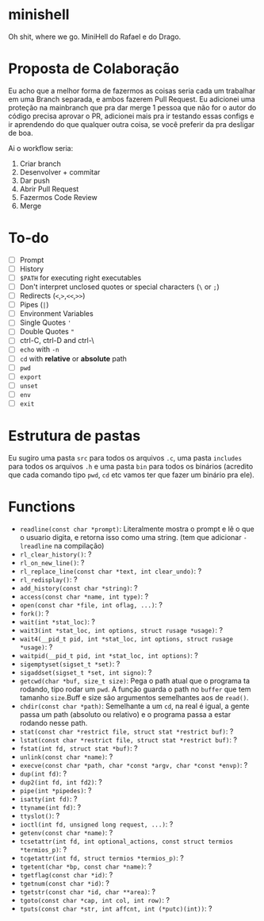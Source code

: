 # minishell
Oh shit, where we go. MiniHell do Rafael e do Drago.

# Proposta de Colaboração
Eu acho que a melhor forma de fazermos as coisas seria cada um trabalhar em uma Branch separada, e ambos fazerem Pull Request. Eu adicionei uma proteção na mainbranch que pra dar merge 1 pessoa que não for o autor do código precisa aprovar o PR, adicionei mais pra ir testando essas configs e ir aprendendo do que qualquer outra coisa, se você preferir da pra desligar de boa.

Ai o workflow seria:
1. Criar branch
2. Desenvolver + commitar
3. Dar push
4. Abrir Pull Request
5. Fazermos Code Review
6. Merge

# To-do
- [ ] Prompt
- [ ] History
- [ ] `$PATH` for executing right executables
- [ ] Don't interpret unclosed quotes or special characters (`\` or `;`)
- [ ] Redirects (`<`,`>`,`<<`,`>>`)
- [ ] Pipes (`|`)
- [ ] Environment Variables
- [ ] Single Quotes `'`
- [ ] Double Quotes `"`
- [ ] ctrl-C, ctrl-D and ctrl-\
- [ ] `echo` with `-n`
- [ ] `cd` with **relative** or **absolute** path
- [ ] `pwd`
- [ ] `export`
- [ ] `unset`
- [ ] `env`
- [ ] `exit`

# Estrutura de pastas 
Eu sugiro uma pasta `src` para todos os arquivos `.c`, uma pasta `includes` para todos os arquivos `.h` e uma pasta `bin` para todos os binários (acredito que cada comando tipo `pwd`, `cd` etc vamos ter que fazer um binário pra ele).

# Functions
- `readline(const char *prompt)`: Literalmente mostra o prompt e lê o que o usuario digita, e retorna isso como uma string. (tem que adicionar `-lreadline` na compilação)
- `rl_clear_history()`: ?
- `rl_on_new_line()`: ?
- `rl_replace_line(const char *text, int clear_undo)`: ?
- `rl_redisplay()`: ?
- `add_history(const char *string)`: ?
- `access(const char *name, int type)`: ?
- `open(const char *file, int oflag, ...)`: ?
- `fork()`: ?
- `wait(int *stat_loc)`: ?
- `wait3(int *stat_loc, int options, struct rusage *usage)`: ?
- `wait4(__pid_t pid, int *stat_loc, int options, struct rusage *usage)`: ?
- `waitpid(__pid_t pid, int *stat_loc, int options)`: ?
- `sigemptyset(sigset_t *set)`: ?
- `sigaddset(sigset_t *set, int signo)`: ?
- `getcwd(char *buf, size_t size)`: Pega o path atual que o programa ta rodando, tipo rodar um `pwd`. A função guarda o path no `buffer` que tem tamanho `size`.Buff e size são argumentos semelhantes aos de `read()`.
- `chdir(const char *path)`: Semelhante a um `cd`, na real é igual, a gente passa um path (absoluto ou relativo) e o programa passa a estar rodando nesse path.
- `stat(const char *restrict file, struct stat *restrict buf)`: ?
- `lstat(const char *restrict file, struct stat *restrict buf)`: ?
- `fstat(int fd, struct stat *buf)`: ?
- `unlink(const char *name)`: ?
- `execve(const char *path, char *const *argv, char *const *envp)`: ?
- `dup(int fd)`: ?
- `dup2(int fd, int fd2)`: ?
- `pipe(int *pipedes)`: ?
- `isatty(int fd)`: ?
- `ttyname(int fd)`: ?
- `ttyslot()`: ?
- `ioctl(int fd, unsigned long request, ...)`: ?
- `getenv(const char *name)`: ?
- `tcsetattr(int fd, int optional_actions, const struct termios *termios_p)`: ?
- `tcgetattr(int fd, struct termios *termios_p)`: ?
- `tgetent(char *bp, const char *name)`: ?
- `tgetflag(const char *id)`: ?
- `tgetnum(const char *id)`: ?
- `tgetstr(const char *id, char **area)`: ?
- `tgoto(const char *cap, int col, int row)`: ?
- `tputs(const char *str, int affcnt, int (*putc)(int))`: ?
